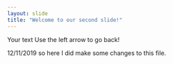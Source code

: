 ```yaml
---
layout: slide
title: "Welcome to our second slide!"
---
```

Your text
Use the left arrow to go back!

12/11/2019 so here I did make some changes to this file.




